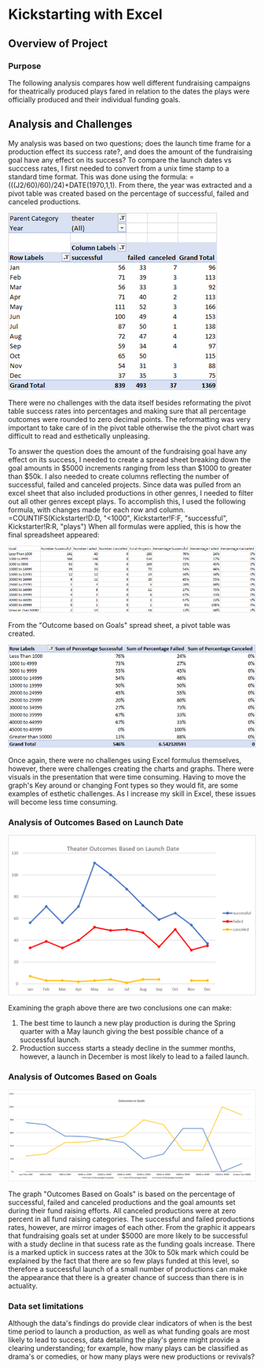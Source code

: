 # Kickstarting with Excel
## Overview of Project
### Purpose
  The following analysis compares how well different fundraising campaigns for theatrically produced plays fared
in relation to the dates the plays were officially produced and their individual funding goals.
## Analysis and Challenges
  My analysis was based on two questions;  does the launch time frame for a production effect its success rate?, and does the amount of the fundraising goal have any effect
on its success?  To compare the launch dates vs succcess rates, I first needed to convert from a unix time stamp to a standard time format.  This was done using the formula: =(((J2/60)/60)/24)+DATE(1970,1,1).  From there, the year was extracted and a pivot table was created based on the percentage of successful, failed and canceled productions.  

![Pivot table: Outcomes Based on Launch](https://github.com/stephenanayashilliard/Kickstarter-analysis/blob/master/Pivot%20table%2C%20Outcomes%20Based%20on%20Launch%20Date.png)

  There were no challenges with the data itself besides reformating the pivot table success rates into percentages and making sure that all percentage outcomes were rounded to zero decimal points.  The reformatting was very important to take care of in the pivot table otherwise the the pivot chart was difficult to read and esthetically unpleasing.

  To answer the question does the amount of the fundraising goal have any effect on its success, I needed to create a spread sheet breaking down the goal amounts in $5000 increments ranging from less than $1000 to greater than $50k.   I also needed to create columns reflecting the number of successful, failed and canceled projects.  Since data was pulled from an excel sheet that also included productions in other genres, I needed to filter out all other genres except plays.   To accomplish this, I used the following formula, with changes made for each row and column. =COUNTIFS(Kickstarter!D:D, "<1000", Kickstarter!F:F, "successful", Kickstarter!R:R, "plays")  When all formulas were applied, this is how the final spreadsheet appeared:  

![Spread sheet: Outcome based on Goals](https://github.com/stephenanayashilliard/Kickstarter-analysis/blob/master/Spread%20sheet%20%2COutcome%20Based%20on%20Goals.png)

From the "Outcome based on Goals" spread sheet, a pivot table was created.

![Pivot Table:  Outcomes Based on Goals](https://github.com/stephenanayashilliard/Kickstarter-analysis/blob/master/Pivot%20table%2C%20Outcomes%20Based%20on%20Goals.png)

Once again, there were no challenges using Excel formulus themselves, however, there were challenges creating the charts and graphs.  There were visuals in the presentation that were time consuming. Having to move the graph's Key around or changing Font types so they would fit, are some examples of esthetic challenges.  As I increase my skill in Excel, these issues will become less time consuming.

### Analysis of Outcomes Based on Launch Date

![Outcomes Based on Launch Date](https://github.com/stephenanayashilliard/Kickstarter-analysis/blob/master/Resources/Theater_Outcomes_vs_Launch.png)

Examining the graph above there are two conclusions one can make:
  1. The best time to launch a new play production is during the Spring quarter with a May launch giving the best possible chance of a successful launch.
  2. Production success starts a steady decline in the summer months, however,  a launch in December is most likely to lead to a failed launch.

### Analysis of Outcomes Based on Goals

![Outcomes Based on Goals](https://github.com/stephenanayashilliard/Kickstarter-analysis/blob/master/Resources/Outcome_vs_Goals.png)

The graph "Outcomes Based on Goals"  is based on the percentage of successful, failed and canceled productions and the goal amounts set during their fund raising efforts.  All canceled productions were at zero percent in all fund raising categories.   The successful and failed productions rates, however, are mirror images of each other.  From the graphic it appears that fundraising goals set at under $5000 are more likely to be successful with a study decline in that sucess rate as the funding goals increase.  There is a marked uptick in success rates at the 30k to 50k mark which could be explained by the fact that there are so few plays funded at this level, so therefore a successful launch of a small number of productions can make the appearance that there is a greater chance of success than there is in actuality.

### Data set limitations
Although the data's findings do provide  clear indicators of when is the best time period to launch a production, as well as what funding goals are most likely to lead to success, data detailing the play's genre might provide a clearing understanding;  for example, how many plays can be classified as  drama's or comedies, or how many plays were new productions or revivals?

